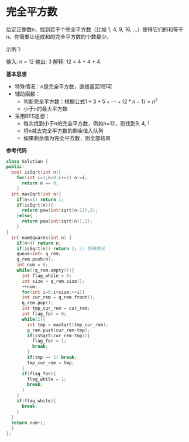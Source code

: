 # 完全平方数

给定正整数$n$，找到若干个完全平方数（比如 1, 4, 9, 16, ...）使得它们的和等于$n$。你需要让组成和的完全平方数的个数最少。

示例 1:

输入: n = 12
输出: 3 
解释: 12 = 4 + 4 + 4.

**基本思想**

* 特殊情况：$n$是完全平方数，直接返回1即可
* 辅助函数：
  * 判断完全平方数：根据公式$1+3+5+\cdots+(2*n-1)=n^2$
  * 小于$n$的最大平方数
* 采用BFS思想：
  * 每次找到小于$n$的完全平方数，例如n=12，则找到9, 4, 1
  * 将n减去完全平方数的剩余值入队列
  * 如果剩余值为完全平方数，则全部结束
  
**参考代码**

```c++
class Solution {
public:
  bool isSqrt(int n){
    for(int i=1;n>0;i+=2) n-=i;
      return n == 0;
    }
  int maxSqrt(int n){
    if(n<=1) return 1;
    if(isSqrt(n)){
      return pow(int(sqrt(n-1)),2);
    }else{
      return pow(int(sqrt(n)),2);
    }
}
  int numSquares(int n) {
    if(n<4) return n;
    if(isSqrt(n)) return 1; // 特殊情况	
    queue<int> q_rem;
    q_rem.push(n);
    int num = 0;
    while(!q_rem.empty()){
      int flag_while = 0;
      int size = q_rem.size();
      ++num;
      for(int i=0;i<size;++i){
      int cur_rem = q_rem.front();
      q_rem.pop();
      int tmp_cur_rem = cur_rem;
      int flag_for = 0;
      while(1){
        int tmp = maxSqrt(tmp_cur_rem);
        q_rem.push(cur_rem-tmp);
        if(isSqrt(cur_rem-tmp)){
          flag_for = 1;
          break;
        }
        if(tmp == 1) break;
        tmp_cur_rem = tmp;
      }
      if(flag_for){
        flag_while = 1;
        break;
      }
    }
    if(flag_while){
      break;
    }
  }
  return num+1;
  }
};
```
